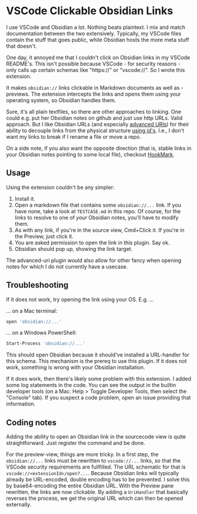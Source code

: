 # VSCode Clickable Obsidian Links

I use VSCode and Obsidian a lot. Nothing beats plaintext. I mix and match documentation between the two extensively. Typically, my VSCode files contain the stuff that goes public, while Obsidian hosts the more meta stuff that doesn't.

One day, it annoyed me that I couldn't click on Obsidian links in my VSCode README's. This isn't possible because VSCode - for security reasons - only calls up certain schemas like "https://" or "vscode://". So I wrote this extension.

It makes `obsidian://` links clickable in Markdown documents as well as -previews. The extension intercepts the links and opens them using your operating system, so Obsidian handles them.

Sure, it's all plain textfiles, so there are other approaches to linking. One could e.g. put her Obsidian notes on github and just use http URLs. Valid approach. But I like Obsidian URLs (and especially [advanced URIs](https://publish.obsidian.md/advanced-uri-doc/Home)) for their ability to decouple links from the physical structure [using id's](https://publish.obsidian.md/advanced-uri-doc/Concepts/File+identifiers#Key+in+frontmatter). I.e., I don't want my links to break if I rename a file or move a repo.

On a side note, if you also want the opposite direction (that is, stable links in your Obsidian notes pointing to some local file), checkout [HookMark](https://hookproductivity.com).

## Usage

Using the extension couldn't be any simpler:

1. Install it.
1. Open a markdown file that contains some `obsidian://...` link. If you have none, take a look at `TESTCASE.md` in this repo. Of course, for the links to resolve to one of *your* Obsidian notes, you'll have to modify them.
1. As with any link, if you're in the source view, Cmd+Click it. If you're in the Preview, just click it.
1. You are asked permission to open the link in this plugin. Say ok.
1. Obsidian should pop up, showing the link target.

The advanced-uri plugin would also allow for other fancy when opening notes for which I do not currently have a usecase.

## Troubleshooting

If it does not work, try opening the link using your OS. E.g. ...

... on a Mac terminal:

```sh
open 'obsidian://...'
```

... on a Windows PowerShell:

```sh
Start-Process 'obsidian://...'
```

This should open Obsidian because it should've installed a URL-handler for this schema. This mechanism is the prereq to use this plugin. If it does not work, something is wrong with your Obsidian installation.

If it does work, then there's likely some problem with this extension. I added some log statements in the code. You can see the output in the builtin developer tools (on a Mac: Help > Toggle Developer Tools, then select the "Console" tab). If you suspect a code problem, open an issue providing that information.

## Coding notes

Adding the ability to open an Obsidian link in the sourcecode view is quite straightforward. Just register the command and be done.

For the preview-view, things are more tricky. In a first step, the `obsidian://...` links must be rewritten to `vscode://...` links, so that the VSCode security requirements are fullfilled. The URL schematic for that is `vscode://<extensionId>/open?...`. Because Obsidian links will typically already be URL-encoded, double encoding has to be prevented. I solve this by base64-encoding the entire Obsidian URL. With the Preview pane rewritten, the links are now clickable. By adding a `UriHandler` that basically reverses the process, we get the original URL which can then be opened externally.
